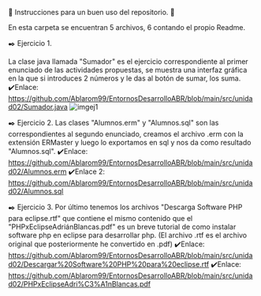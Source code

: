 



📝 Instrucciones para un buen uso del repositorio. 📝


En esta carpeta se encuentran 5 archivos, 6 contando el propio Readme.

✒️	Ejercicio 1.

La clase java llamada "Sumador" es el ejercicio correspondiente al primer enunciado de las actividades propuestas, se muestra una interfaz gráfica en la que si introduces 2 números y le das al botón de sumar, los suma.
✔️Enlace: https://github.com/Ablarom99/EntornosDesarrolloABR/blob/main/src/unidad02/Sumador.java
![imgej1](https://github.com/Ablarom99/EntornosDesarrolloABR/tree/main/src/unidad02/img)

✒️	Ejercicio 2.
Las clases "Alumnos.erm" y "Alumnos.sql" son las correspondientes al segundo enunciado, creamos el archivo .erm con la extensión ERMaster y luego lo exportamos en sql y nos da como resultado "Alumnos.sql".
✔️Enlace: https://github.com/Ablarom99/EntornosDesarrolloABR/blob/main/src/unidad02/Alumnos.erm
✔️Enlace 2: https://github.com/Ablarom99/EntornosDesarrolloABR/blob/main/src/unidad02/Alumnos.sql

✒️	Ejercicio 3.
Por último tenemos los archivos "Descarga Software PHP para eclipse.rtf" que contiene el mismo contenido que el "PHPxEclipseAdriánBlancas.pdf" es un breve tutorial de como instalar software php en eclipse para desarrollar php. (El archivo .rtf es el archivo original que posteriormente he convertido en .pdf)
✔️Enlace: https://github.com/Ablarom99/EntornosDesarrolloABR/blob/main/src/unidad02/Descargar%20Software%20PHP%20para%20eclipse.rtf
✔️Enlace: https://github.com/Ablarom99/EntornosDesarrolloABR/blob/main/src/unidad02/PHPxEclipseAdri%C3%A1nBlancas.pdf

